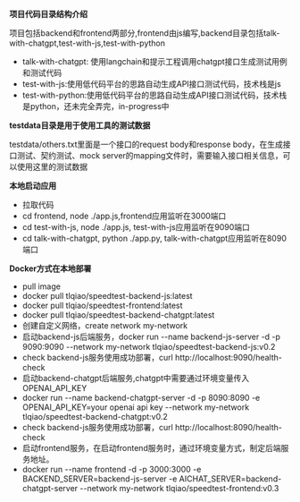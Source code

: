 **项目代码目录结构介绍**  

项目包括backend和frontend两部分,frontend由js编写,backend目录包括talk-with-chatgpt,test-with-js,test-with-python  

* talk-with-chatgpt: 使用langchain和提示工程调用chatgpt接口生成测试用例和测试代码
* test-with-js:使用低代码平台的思路自动生成API接口测试代码，技术栈是js
* test-with-python:使用低代码平台的思路自动生成API接口测试代码，技术栈是python，还未完全弄完，in-progress中

**testdata目录是用于使用工具的测试数据**  

testdata/others.txt里面是一个接口的request body和response body，在生成接口测试、契约测试、mock server的mapping文件时，需要输入接口相关信息，可以使用这里的测试数据


**本地启动应用**
* 拉取代码
* cd frontend, node ./app.js,frontend应用监听在3000端口
* cd test-with-js, node ./app.js, test-with-js应用监听在9090端口
* cd talk-with-chatgpt, python ./app.py, talk-with-chatgpt应用监听在8090端口


**Docker方式在本地部署**
* pull image
* docker pull tlqiao/speedtest-backend-js:latest
* docker pull tlqiao/speedtest-frontend:latest
* docker pull tlqiao/speedtest-backend-chatgpt:latest
* 创建自定义网络，create network my-network
* 启动backend-js后端服务，docker run --name backend-js-server -d -p 9090:9090 --network my-network tlqiao/speedtest-backend-js:v0.2
* check backend-js服务使用成功部署，curl http://localhost:9090/health-check
* 启动backend-chatgpt后端服务,chatgpt中需要通过环境变量传入OPENAI_API_KEY
* docker run --name backend-chatgpt-server -d -p 8090:8090 -e OPENAI_API_KEY=your openai api key --network my-network tlqiao/speedtest-backend-chatgpt:v0.2
* check backend-js服务使用成功部署，curl http://localhost:8090/health-check
* 启动frontend服务，在启动frontend服务时，通过环境变量方式，制定后端服务地址。 
* docker run --name frontend -d -p 3000:3000 -e BACKEND_SERVER=backend-js-server -e AICHAT_SERVER=backend-chatgpt-server --network my-network tlqiao/speedtest-frontend:v0.3
